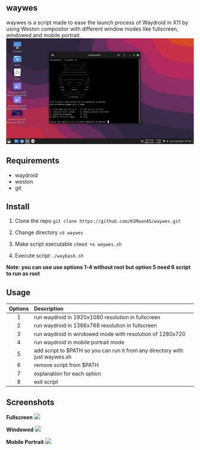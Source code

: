 ## waywes
waywes is a script made to ease the launch process of Waydroid in X11 by using Weston compositor with different window modes like fullscreen, windowed and mobile portrait.
<img src="https://github.com/KSMaan45/waywes/blob/main/waywes%20main.png">

## Requirements
- waydroid
- weston
- git

## Install 

1. Clone the repo
```git clone https://github.com/KSMaan45/waywes.git```

2. Change directory ```cd waywes```

3. Make script executable ```chmod +x waywes.sh```

4. Execute script ```./waybash.sh```

**Note: you can use use options 1-4 without root but option 5 need 6 script to run as root**

## Usage

| Options | Description |
| :---: | :--- |
| 1 | run waydroid in 1920x1080 resolution in fullscreen |
| 2 | run waydroid in 1366x768 resolution in fullscreen |
| 3 | run waydroid in windowed mode with resolution of 1280x720 |
| 4 | run waydroid in mobile portrait mode |
| 5 | add script to $PATH so you can run it from any directory with just waywes.sh |
| 6 | remove script from $PATH |
| 7 | explanation for each option |
| 8 | exit script |

## Screenshots 
**Fullscreen**
<img src="https://github.com/KSMaan45/waywes/blob/main/waywes%20fullscreen.png">

**Windowed**
<img src="https://github.com/KSMaan45/waywes/blob/main/waywes%20windowed.png">

**Mobile Portrait**
<img src="https://github.com/KSMaan45/waywes/blob/main/waywes%20mobile%20portrait.png">

